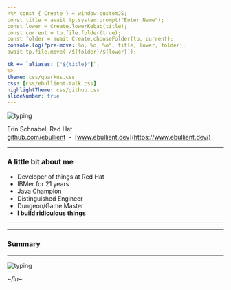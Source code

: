 ```yaml
---
<%* const { Create } = window.customJS;
const title = await tp.system.prompt("Enter Name"); 
const lower = Create.lowerKebab(title); 
const current = tp.file.folder(true);
const folder = await Create.chooseFolder(tp, current);
console.log("pre-move: %o, %o, %o", title, lower, folder);
await tp.file.move(`/${folder}/${lower}`);

tR += `aliases: ["${title}"]`;
%>
theme: css/quarkus.css
css: [css/ebullient-talk.css]
highlightTheme: css/github.css
slideNumber: true
---
```


![typing](../assets/img/profile/typing.jpg)<!-- element style="margin-top: 10%" -->

<span>Erin Schnabel, Red Hat<br />[github.com/ebullient](https://github.com/ebullient) ・ [www.ebullient.dev](https://www.ebullient.dev/)</span><!-- element class="footer" -->

---
<!-- .slide: data-background-image="../assets/img/profile/erin-devoxx-2022-tall.jpg" class="fade-max left" -->

### A little bit about me

- Developer of things at Red Hat
- IBMer for 21 years
- Java Champion
- Distinguished Engineer
- Dungeon/Game Master
- **I build ridiculous things**

---



---

### Summary

---

![typing](../assets/img/typing.jpg)<!-- element style="margin-top: 10%" -->

*\~fin\~*
